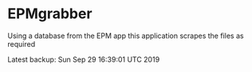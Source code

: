 # EPMgrabber
Using a database from the EPM app this application scrapes the files as required


Latest backup: Sun Sep 29 16:39:01 UTC 2019
